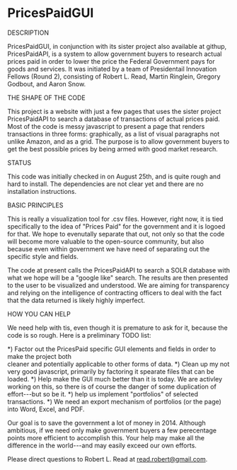 PricesPaidGUI
=============

DESCRIPTION

PricesPaidGUI, in conjunction with its sister project also available at githup, PricesPaidAPI,
is a system to allow government buyers to research actual prices paid in order to lower the 
price the Federal Government pays for goods and services. It was initiated by a team of 
Presidentail Innovation Fellows (Round 2), consisting of Robert L. Read, Martin Ringlein, 
Gregory Godbout, and Aaron Snow.

THE SHAPE OF THE CODE

This project is a website with just a few pages that uses the sister project PricesPaidAPI
to search a database of transactions of actual prices paid.  Most of the code is messy
javascript to present a page that renders transactions in three forms: graphically, as a 
list of visual paragraphs not unlike Amazon, and as a grid. The purpose is to allow government
buyers to get the best possible prices by being armed with good market research.


STATUS

This code was initially checked in on August 25th, and is quite rough and hard to install.
The dependencies are not clear yet and there are no installation instructions.

BASIC PRINCIPLES

This is really a visualization tool for .csv files.  However, right now, it is tied specifically
to the idea of "Prices Paid" for the government and it is logoed for that.  We hope to evenutally 
separate that out, not only so that the code will become more valuable to the open-source community,
but also because even within government we have need of separating out the specific style and fields.

The code at present calls the PricesPaidAPI to search a SOLR database with what we hope will be a 
"google like" search.  The results are then presented to the user to be visualized and understood.
We are aiming for transparency and relying on the intelligence of contracting officers to deal 
with the fact that the data returned is likely highly imperfect.

HOW YOU CAN HELP

We need help with tis, even though it is premature to ask for it, because the code is so rough. 
Here is a preliminary TODO list:

*) Factor out the PricesPaid specific GUI elements and fields in order to make the project both  
cleaner and potentially applicable to other forms of data.
*) Clean up my not very good javascript, primarily by factoring it spearate files that can be loaded.
*) Help make the GUI much better than it is today.  We are activley working on this, so there is
of course the danger of some duplication of effort---but so be it.
*) help us implement "portfolios" of selected transactions.
*) We need an export mechanism of portfolios (or the page) into Word, Excel, and PDF.

Our goal is to save the government a lot of money in 2014.  Although ambitious, if we need 
only make government buyers a few perecentage points more efficient to accomplish this.
Your help may make all the difference in the world---and may easily exceed our own efforts.

Please direct questions to Robert L. Read at <read.robert@gmail.com>.